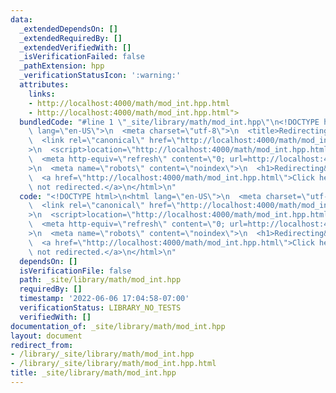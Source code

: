 ```yaml
---
data:
  _extendedDependsOn: []
  _extendedRequiredBy: []
  _extendedVerifiedWith: []
  _isVerificationFailed: false
  _pathExtension: hpp
  _verificationStatusIcon: ':warning:'
  attributes:
    links:
    - http://localhost:4000/math/mod_int.hpp.html
    - http://localhost:4000/math/mod_int.hpp.html">
  bundledCode: "#line 1 \"_site/library/math/mod_int.hpp\"\n<!DOCTYPE html>\n<html\
    \ lang=\"en-US\">\n  <meta charset=\"utf-8\">\n  <title>Redirecting&hellip;</title>\n\
    \  <link rel=\"canonical\" href=\"http://localhost:4000/math/mod_int.hpp.html\"\
    >\n  <script>location=\"http://localhost:4000/math/mod_int.hpp.html\"</script>\n\
    \  <meta http-equiv=\"refresh\" content=\"0; url=http://localhost:4000/math/mod_int.hpp.html\"\
    >\n  <meta name=\"robots\" content=\"noindex\">\n  <h1>Redirecting&hellip;</h1>\n\
    \  <a href=\"http://localhost:4000/math/mod_int.hpp.html\">Click here if you are\
    \ not redirected.</a>\n</html>\n"
  code: "<!DOCTYPE html>\n<html lang=\"en-US\">\n  <meta charset=\"utf-8\">\n  <title>Redirecting&hellip;</title>\n\
    \  <link rel=\"canonical\" href=\"http://localhost:4000/math/mod_int.hpp.html\"\
    >\n  <script>location=\"http://localhost:4000/math/mod_int.hpp.html\"</script>\n\
    \  <meta http-equiv=\"refresh\" content=\"0; url=http://localhost:4000/math/mod_int.hpp.html\"\
    >\n  <meta name=\"robots\" content=\"noindex\">\n  <h1>Redirecting&hellip;</h1>\n\
    \  <a href=\"http://localhost:4000/math/mod_int.hpp.html\">Click here if you are\
    \ not redirected.</a>\n</html>\n"
  dependsOn: []
  isVerificationFile: false
  path: _site/library/math/mod_int.hpp
  requiredBy: []
  timestamp: '2022-06-06 17:04:58-07:00'
  verificationStatus: LIBRARY_NO_TESTS
  verifiedWith: []
documentation_of: _site/library/math/mod_int.hpp
layout: document
redirect_from:
- /library/_site/library/math/mod_int.hpp
- /library/_site/library/math/mod_int.hpp.html
title: _site/library/math/mod_int.hpp
---
```

